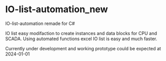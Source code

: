 # IO-list-automation_new
IO-list-automation remade for C#

IO list easy modifaction to create instances and data blocks for CPU and SCADA. Using automated functions excel IO list is easy and much faster.

Currently under development and working prototype could be expected at 2024-01-01
